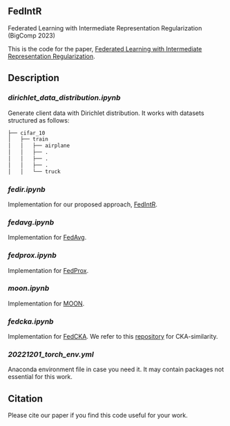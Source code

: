 ## FedIntR
Federated Learning with Intermediate Representation Regularization (BigComp 2023)

This is the code for the paper, [Federated Learning with Intermediate Representation Regularization](https://arxiv.org/abs/2210.15827).

## Description

### _dirichlet_data_distribution.ipynb_
Generate client data with Dirichlet distribution. It works with datasets structured as follows:
```bash
├── cifar_10
│   ├── train
│   │   ├── airplane
│   │   ├── .
│   │   ├── .
│   │   ├── .
│   │   └── truck
```

### _fedir.ipynb_
Implementation for our proposed approach, [FedIntR](https://arxiv.org/abs/2210.15827). 
<!---  Although we named the file "fedir.ipynb", please don't confuse it with existing work [FedIR](https://arxiv.org/abs/2003.08082) -->

### _fedavg.ipynb_
Implementation for [FedAvg](https://arxiv.org/abs/1602.05629).

### _fedprox.ipynb_
Implementation for [FedProx](https://arxiv.org/abs/1812.06127).

### _moon.ipynb_
Implementation for [MOON](https://arxiv.org/abs/2103.16257).

### _fedcka.ipynb_
Implementation for [FedCKA](https://arxiv.org/abs/2112.00407). We refer to this [repository](https://github.com/jayroxis/CKA-similarity) for CKA-similarity.

### _20221201_torch_env.yml_
Anaconda environment file in case you need it. It may contain packages not essential for this work.

## Citation
Please cite our paper if you find this code useful for your work.
